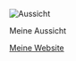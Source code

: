 
![Aussicht](http://wtsch.ch/wp-content/uploads/2016/11/cropped-bergeimdunst-1200x273-1.jpg)

Meine Aussicht

[Meine Website](http://wtsch.ch/)
